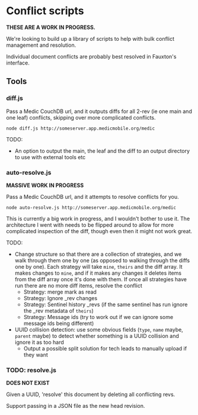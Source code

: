 # Conflict scripts

**THESE ARE A WORK IN PROGRESS.**

We're looking to build up a library of scripts to help with bulk conflict management and resolution.

Individual document conflicts are probably best resolved in Fauxton's interface.

## Tools

### diff.js

Pass a Medic CouchDB url, and it outputs diffs for all 2-rev (ie one main and one leaf) conflicts, skipping over more complicated conflicts.

```
node diff.js http://someserver.app.medicmobile.org/medic
```

TODO:
 - An option to output the main, the leaf and the diff to an output directory to use with external tools etc

### auto-resolve.js

**MASSIVE WORK IN PROGRESS**

Pass a Medic CouchDB url, and it attempts to resolve conflicts for you.
```
node auto-resolve.js http://someserver.app.medicmobile.org/medic
```

This is currently a big work in progress, and I wouldn't bother to use it. The architecture I went with needs to be flipped around to allow for more complicated inspection of the diff, though even then it might not work great.

TODO:
 - Change structure so that there are a collection of strategies, and we walk through them one by one (as opposed to walking through the diffs one by one). Each strategy will take `mine`, `theirs` and the diff array. It makes changes to `mine`, and if it makes any changes it deletes items from the diff array once it's done with them. If once all strategies have run there are no more diff items, resolve the conflict
     + Strategy: merge mark as read
     + Strategy: Ignore _rev changes
     + Strategy: Sentinel history _revs (if the same sentinel has run ignore the _rev metadata of `theirs`)
     + Strategy: Message ids (try to work out if we can ignore some message ids being different)
 - UUID collision detection: use some obvious fields (`type`, `name` maybe, `parent` maybe) to detect whether something is a UUID collision and ignore it as too hard
     + Output a possible split solution for tech leads to manually upload if they want

### TODO: resolve.js

**DOES NOT EXIST**

Given a UUID, 'resolve' this document by deleting all conflicting revs.

Support passing in a JSON file as the new head revision.
